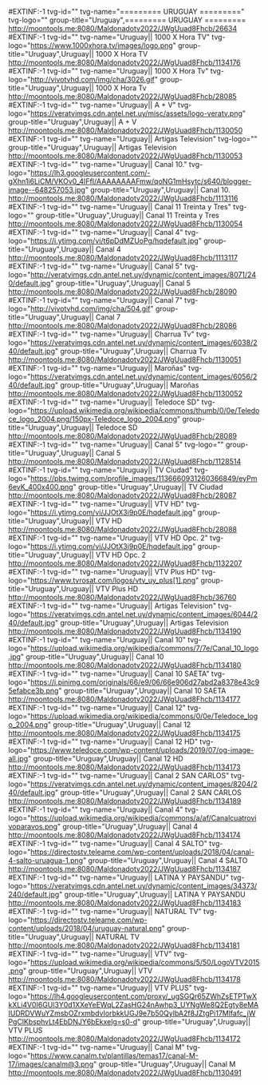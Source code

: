 #EXTINF:-1 tvg-id="" tvg-name="========= URUGUAY  =========" tvg-logo="" group-title="Uruguay",========= URUGUAY  =========
http://moontools.me:8080/Maldonadotv2022/JWgUuad8Fhcb/26634
#EXTINF:-1 tvg-id="" tvg-name="Uruguay|| 1000 X Hora TV" tvg-logo="https://www.1000xhora.tv/images/logo.png" group-title="Uruguay",Uruguay|| 1000 X Hora TV
http://moontools.me:8080/Maldonadotv2022/JWgUuad8Fhcb/1134176
#EXTINF:-1 tvg-id="" tvg-name="Uruguay|| 1000 X Hora Tv" tvg-logo="http://vivotvhd.com/img/cha/3026.gif" group-title="Uruguay",Uruguay|| 1000 X Hora Tv
http://moontools.me:8080/Maldonadotv2022/JWgUuad8Fhcb/28085
#EXTINF:-1 tvg-id="" tvg-name="Uruguay|| A + V" tvg-logo="https://veratvimgs.cdn.antel.net.uy/misc/assets/logo-veratv.png" group-title="Uruguay",Uruguay|| A + V
http://moontools.me:8080/Maldonadotv2022/JWgUuad8Fhcb/1130050
#EXTINF:-1 tvg-id="" tvg-name="Uruguay|| Artigas Television" tvg-logo="" group-title="Uruguay",Uruguay|| Artigas Television
http://moontools.me:8080/Maldonadotv2022/JWgUuad8Fhcb/1130053
#EXTINF:-1 tvg-id="" tvg-name="Uruguay|| Canal 10." tvg-logo="https://lh3.googleusercontent.com/-gXhn1i6LiCM/VKOv0_4IFfI/AAAAAAAAFmw/qoNG1mHsytc/s640/blogger-image--648257053.jpg" group-title="Uruguay",Uruguay|| Canal 10.
http://moontools.me:8080/Maldonadotv2022/JWgUuad8Fhcb/1113116
#EXTINF:-1 tvg-id="" tvg-name="Uruguay|| Canal 11 Treinta y Tres" tvg-logo="" group-title="Uruguay",Uruguay|| Canal 11 Treinta y Tres
http://moontools.me:8080/Maldonadotv2022/JWgUuad8Fhcb/1130054
#EXTINF:-1 tvg-id="" tvg-name="Uruguay|| Canal 4" tvg-logo="https://i.ytimg.com/vi/t6pDdMZUoPg/hqdefault.jpg" group-title="Uruguay",Uruguay|| Canal 4
http://moontools.me:8080/Maldonadotv2022/JWgUuad8Fhcb/1113117
#EXTINF:-1 tvg-id="" tvg-name="Uruguay|| Canal 5" tvg-logo="http://veratvimgs.cdn.antel.net.uy/dynamic/content_images/8071/240/default.jpg" group-title="Uruguay",Uruguay|| Canal 5
http://moontools.me:8080/Maldonadotv2022/JWgUuad8Fhcb/28090
#EXTINF:-1 tvg-id="" tvg-name="Uruguay|| Canal 7" tvg-logo="http://vivotvhd.com/img/cha/504.gif" group-title="Uruguay",Uruguay|| Canal 7
http://moontools.me:8080/Maldonadotv2022/JWgUuad8Fhcb/28086
#EXTINF:-1 tvg-id="" tvg-name="Uruguay|| Charrua Tv" tvg-logo="https://veratvimgs.cdn.antel.net.uy/dynamic/content_images/6038/240/default.jpg" group-title="Uruguay",Uruguay|| Charrua Tv
http://moontools.me:8080/Maldonadotv2022/JWgUuad8Fhcb/1130051
#EXTINF:-1 tvg-id="" tvg-name="Uruguay|| Maroñas" tvg-logo="https://veratvimgs.cdn.antel.net.uy/dynamic/content_images/6056/240/default.jpg" group-title="Uruguay",Uruguay|| Maroñas
http://moontools.me:8080/Maldonadotv2022/JWgUuad8Fhcb/1130052
#EXTINF:-1 tvg-id="" tvg-name="Uruguay|| Teledoce SD" tvg-logo="https://upload.wikimedia.org/wikipedia/commons/thumb/0/0e/Teledoce_logo_2004.png/150px-Teledoce_logo_2004.png" group-title="Uruguay",Uruguay|| Teledoce SD
http://moontools.me:8080/Maldonadotv2022/JWgUuad8Fhcb/28089
#EXTINF:-1 tvg-id="" tvg-name="Uruguay|| Canal 5" tvg-logo="" group-title="Uruguay",Uruguay|| Canal 5
http://moontools.me:8080/Maldonadotv2022/JWgUuad8Fhcb/1128514
#EXTINF:-1 tvg-id="" tvg-name="Uruguay|| TV Ciudad" tvg-logo="https://pbs.twimg.com/profile_images/1136660931260366849/eyPm6evK_400x400.png" group-title="Uruguay",Uruguay|| TV Ciudad
http://moontools.me:8080/Maldonadotv2022/JWgUuad8Fhcb/28087
#EXTINF:-1 tvg-id="" tvg-name="Uruguay|| VTV HD" tvg-logo="https://i.ytimg.com/vi/JJOtX3i9p0E/hqdefault.jpg" group-title="Uruguay",Uruguay|| VTV HD
http://moontools.me:8080/Maldonadotv2022/JWgUuad8Fhcb/28088
#EXTINF:-1 tvg-id="" tvg-name="Uruguay|| VTV HD Opc. 2" tvg-logo="https://i.ytimg.com/vi/JJOtX3i9p0E/hqdefault.jpg" group-title="Uruguay",Uruguay|| VTV HD Opc. 2
http://moontools.me:8080/Maldonadotv2022/JWgUuad8Fhcb/1132207
#EXTINF:-1 tvg-id="" tvg-name="Uruguay|| VTV Plus HD" tvg-logo="https://www.tvrosat.com/logos/vtv_uy_plus[1].png" group-title="Uruguay",Uruguay|| VTV Plus HD
http://moontools.me:8080/Maldonadotv2022/JWgUuad8Fhcb/36760
#EXTINF:-1 tvg-id="" tvg-name="Uruguay|| Artigas Television" tvg-logo="https://veratvimgs.cdn.antel.net.uy/dynamic/content_images/6044/240/default.jpg" group-title="Uruguay",Uruguay|| Artigas Television
http://moontools.me:8080/Maldonadotv2022/JWgUuad8Fhcb/1134190
#EXTINF:-1 tvg-id="" tvg-name="Uruguay|| Canal 10" tvg-logo="https://upload.wikimedia.org/wikipedia/commons/7/7e/Canal_10_logo.jpg" group-title="Uruguay",Uruguay|| Canal 10
http://moontools.me:8080/Maldonadotv2022/JWgUuad8Fhcb/1134180
#EXTINF:-1 tvg-id="" tvg-name="Uruguay|| Canal 10 SAETA" tvg-logo="https://i.pinimg.com/originals/66/e9/06/66e906d27abd2a8378e43c95efabce3b.png" group-title="Uruguay",Uruguay|| Canal 10 SAETA
http://moontools.me:8080/Maldonadotv2022/JWgUuad8Fhcb/1134177
#EXTINF:-1 tvg-id="" tvg-name="Uruguay|| Canal 12" tvg-logo="https://upload.wikimedia.org/wikipedia/commons/0/0e/Teledoce_logo_2004.png" group-title="Uruguay",Uruguay|| Canal 12
http://moontools.me:8080/Maldonadotv2022/JWgUuad8Fhcb/1134175
#EXTINF:-1 tvg-id="" tvg-name="Uruguay|| Canal 12 HD" tvg-logo="https://www.teledoce.com/wp-content/uploads/2019/07/og-image-all.jpg" group-title="Uruguay",Uruguay|| Canal 12 HD
http://moontools.me:8080/Maldonadotv2022/JWgUuad8Fhcb/1134173
#EXTINF:-1 tvg-id="" tvg-name="Uruguay|| Canal 2 SAN CARLOS" tvg-logo="https://veratvimgs.cdn.antel.net.uy/dynamic/content_images/8204/240/default.jpg" group-title="Uruguay",Uruguay|| Canal 2 SAN CARLOS
http://moontools.me:8080/Maldonadotv2022/JWgUuad8Fhcb/1134189
#EXTINF:-1 tvg-id="" tvg-name="Uruguay|| Canal 4" tvg-logo="https://upload.wikimedia.org/wikipedia/commons/a/af/Canalcuatrovivoparavos.png" group-title="Uruguay",Uruguay|| Canal 4
http://moontools.me:8080/Maldonadotv2022/JWgUuad8Fhcb/1134174
#EXTINF:-1 tvg-id="" tvg-name="Uruguay|| Canal 4 SALTO" tvg-logo="https://directostv.teleame.com/wp-content/uploads/2018/04/canal-4-salto-uruagua-1.png" group-title="Uruguay",Uruguay|| Canal 4 SALTO
http://moontools.me:8080/Maldonadotv2022/JWgUuad8Fhcb/1134187
#EXTINF:-1 tvg-id="" tvg-name="Uruguay|| LATINA Y PAYSANDU" tvg-logo="https://veratvimgs.cdn.antel.net.uy/dynamic/content_images/34373/240/default.jpg" group-title="Uruguay",Uruguay|| LATINA Y PAYSANDU
http://moontools.me:8080/Maldonadotv2022/JWgUuad8Fhcb/1134183
#EXTINF:-1 tvg-id="" tvg-name="Uruguay|| NATURAL TV" tvg-logo="https://directostv.teleame.com/wp-content/uploads/2018/04/uruguay-natural.png" group-title="Uruguay",Uruguay|| NATURAL TV
http://moontools.me:8080/Maldonadotv2022/JWgUuad8Fhcb/1134181
#EXTINF:-1 tvg-id="" tvg-name="Uruguay|| VTV" tvg-logo="https://upload.wikimedia.org/wikipedia/commons/5/50/LogoVTV2015.png" group-title="Uruguay",Uruguay|| VTV
http://moontools.me:8080/Maldonadotv2022/JWgUuad8Fhcb/1134178
#EXTINF:-1 tvg-id="" tvg-name="Uruguay|| VTV PLUS" tvg-logo="https://lh4.googleusercontent.com/proxy/_ugSGQr65ZWhZsETPTwXkXLi4V0I6GUl3Y0d1XXeYeEWqL2ZasHG24nAwhp3_UYNgWe8Q2Egty8eMAIUDRDVWuYZmsbOZrxmbdvIorbkkUGJ9e7b50QylbA2f8JZtgPi17Mlfafc_jWPgClKbsphvLt4EbDNJY6bEkxelg=s0-d" group-title="Uruguay",Uruguay|| VTV PLUS
http://moontools.me:8080/Maldonadotv2022/JWgUuad8Fhcb/1134172
#EXTINF:-1 tvg-id="" tvg-name="Uruguay|| Canal M" tvg-logo="https://www.canalm.tv/plantillas/temas17/canal-M-17/images/canalm@3.png" group-title="Uruguay",Uruguay|| Canal M
http://moontools.me:8080/Maldonadotv2022/JWgUuad8Fhcb/1130491
